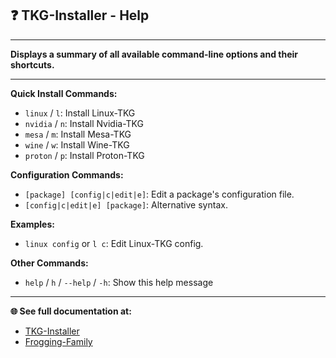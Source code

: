 ## ❓ TKG-Installer - Help

---

**Displays a summary of all available command-line options and their shortcuts.**

---

**Quick Install Commands:**
- `linux` / `l`: Install Linux-TKG
- `nvidia` / `n`: Install Nvidia-TKG
- `mesa` / `m`: Install Mesa-TKG
- `wine` / `w`: Install Wine-TKG
- `proton` / `p`: Install Proton-TKG

**Configuration Commands:**
- `[package] [config|c|edit|e]`: Edit a package's configuration file.
- `[config|c|edit|e] [package]`: Alternative syntax.

**Examples:**
- `linux config` or `l c`: Edit Linux-TKG config.

**Other Commands:**
- `help` / `h` / `--help` / `-h`: Show this help message

---

**🌐 See full documentation at:**

- [TKG-Installer](https://github.com/damachine/tkginstaller)
- [Frogging-Family](https://github.com/Frogging-Family/)
